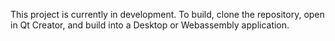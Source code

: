This project is currently in development. To build, clone the repository, open in Qt Creator, and build into a Desktop or Webassembly application. 
